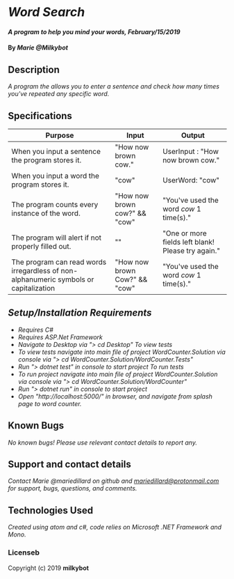 # _Word Search_

#### _A program to help you mind your words, February/15/2019_

#### By _**Marie @Milkybot**_

## Description
_A program the allows you to enter a sentence and check how many times you've repeated any specific word._

## Specifications
| Purpose | Input | Output |
| ------- | ----- | ------ |
| When you input a sentence the program stores it. | "How now brown cow." | UserInput : "How now brown cow."|
| When you input a word the program stores it. | "cow" | UserWord: "cow" |
| The program counts every instance of the word. | "How now brown cow?" && "cow" | "You've used the word *cow* 1 time(s)." |
| The program will alert if not properly filled out. | "" | "One or more fields left blank! Please try again." |
| The program can read words irregardless of non-alphanumeric symbols or capitalization | "How now brown Cow?" && "cow" | "You've used the word *cow* 1 time(s)." |


## _Setup/Installation Requirements_

* _Requires C#_
* _Requires ASP.Net Framework_
* _Navigate to Desktop via "> cd Desktop"_
*To view tests*
* _To view tests navigate into main file of project WordCounter.Solution via console via "> cd WordCounter.Solution/WordCounter.Tests"_
* _Run "> dotnet test" in console to start project_
*To run tests*
* _To run project navigate into main file of project WordCounter.Solution via console via "> cd WordCounter.Solution/WordCounter"_
* _Run "> dotnet run" in console to start project_
* _Open "http://localhost:5000/" in browser, and navigate from splash page to word counter._


## Known Bugs

_No known bugs! Please use relevant contact details to report any._

## Support and contact details

_Contact Marie @mariedillard on github and mariedillard@protonmail.com for support, bugs, questions, and comments._

## Technologies Used

_Created using atom and c#, code relies on Microsoft .NET Framework and Mono._
### Licenseb
Copyright (c) 2019 **milkybot**
